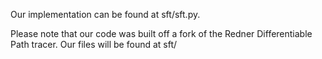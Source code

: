 Our implementation can be found at sft/sft.py.

Please note that our code was built off a fork of the Redner Differentiable Path tracer. Our files will be found at sft/


